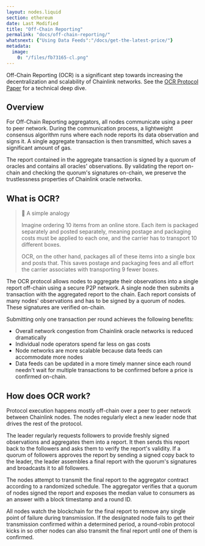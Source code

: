```yaml
---
layout: nodes.liquid
section: ethereum
date: Last Modified
title: "Off-Chain Reporting"
permalink: "docs/off-chain-reporting/"
whatsnext: {"Using Data Feeds":"/docs/get-the-latest-price/"}
metadata:
  image:
    0: "/files/fb73165-cl.png"
---
```


Off-Chain Reporting (OCR) is a significant step towards increasing the decentralization and scalability of Chainlink networks. See the [OCR Protocol Paper](https://research.chain.link/ocr.pdf) for a technical deep dive.

## Overview

For Off-Chain Reporting aggregators, all nodes communicate using a peer to peer network. During the communication process, a lightweight consensus algorithm runs where each node reports its data observation and signs it. A single aggregate transaction is then transmitted, which saves a significant amount of gas.

The report contained in the aggregate transaction is signed by a quorum of oracles and contains all oracles' observations. By validating the report on-chain and checking the quorum's signatures on-chain, we preserve the trustlessness properties of Chainlink oracle networks.

## What is OCR?

> 📘 A simple analogy
>
> Imagine ordering 10 items from an online store. Each item is packaged separately and posted separately, meaning postage and packaging costs must be applied to each one, and the carrier has to transport 10 different boxes. 
>
> OCR, on the other hand, packages all of these items into a single box and posts that. This saves postage and packaging fees and all effort the carrier associates with transporting 9 fewer boxes.

The OCR protocol allows nodes to aggregate their observations into a single report off-chain using a secure P2P network. A single node then submits a transaction with the aggregated report to the chain. Each report consists of many nodes' observations and has to be signed by a quorum of nodes. These signatures are verified on-chain.

Submitting only one transaction per round achieves the following benefits:

- Overall network congestion from Chainlink oracle networks is reduced dramatically
- Individual node operators spend far less on gas costs
- Node networks are more scalable because data feeds can accommodate more nodes
- Data feeds can be updated in a more timely manner since each round needn't wait for multiple transactions to be confirmed before a price is confirmed on-chain.

## How does OCR work?

Protocol execution happens mostly off-chain over a peer to peer network between Chainlink nodes. The nodes regularly elect a new leader node that drives the rest of the protocol.

The leader regularly requests followers to provide freshly signed observations and aggregates them into a report. It then sends this report back to the followers and asks them to verify the report's validity. If a quorum of followers approves the report by sending a signed copy back to the leader, the leader assembles a final report with the quorum's signatures and broadcasts it to all followers.

The nodes attempt to transmit the final report to the aggregator contract according to a randomized schedule. The aggregator verifies that a quorum of nodes signed the report and exposes the median value to consumers as an answer with a block timestamp and a round ID.

All nodes watch the blockchain for the final report to remove any single point of failure during transmission. If the designated node fails to get their transmission confirmed within a determined period, a round-robin protocol kicks in so other nodes can also transmit the final report until one of them is confirmed.
